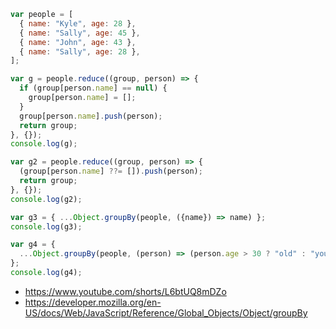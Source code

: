 ```javascript
var people = [
  { name: "Kyle", age: 28 },
  { name: "Sally", age: 45 },
  { name: "John", age: 43 },
  { name: "Sally", age: 28 },
];

var g = people.reduce((group, person) => {
  if (group[person.name] == null) {
    group[person.name] = [];
  }
  group[person.name].push(person);
  return group;
}, {});
console.log(g);

var g2 = people.reduce((group, person) => {
  (group[person.name] ??= []).push(person);
  return group;
}, {});
console.log(g2);

var g3 = { ...Object.groupBy(people, ({name}) => name) };
console.log(g3);

var g4 = {
  ...Object.groupBy(people, (person) => (person.age > 30 ? "old" : "young")),
};
console.log(g4);
```

- <https://www.youtube.com/shorts/L6btUQ8mDZo>
- https://developer.mozilla.org/en-US/docs/Web/JavaScript/Reference/Global_Objects/Object/groupBy
